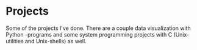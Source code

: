 # Projects
Some of the projects I've done. There are a couple data visualization with Python -programs and some system programming projects with C (Unix-utilities and Unix-shells) as well. 

